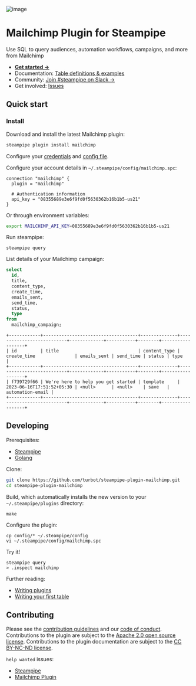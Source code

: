 ![image](https://hub.steampipe.io/images/plugins/turbot/mailchimp-social-graphic.png)

# Mailchimp Plugin for Steampipe

Use SQL to query audiences, automation workflows, campaigns, and more from Mailchimp

- **[Get started →](https://hub.steampipe.io/plugins/turbot/mailchimp)**
- Documentation: [Table definitions & examples](https://hub.steampipe.io/plugins/turbot/mailchimp/tables)
- Community: [Join #steampipe on Slack →](https://turbot.com/community/join)
- Get involved: [Issues](https://github.com/turbot/steampipe-plugin-mailchimp/issues)

## Quick start

### Install

Download and install the latest Mailchimp plugin:

```bash
steampipe plugin install mailchimp
```

Configure your [credentials](https://hub.steampipe.io/plugins/turbot/mailchimp#credentials) and [config file](https://hub.steampipe.io/plugins/turbot/mailchimp#configuration).

Configure your account details in `~/.steampipe/config/mailchimp.spc`:

```hcl
connection "mailchimp" {
  plugin = "mailchimp"

  # Authentication information
  api_key = "08355689e3e6f9fd0f5630362b16b1b5-us21"
}
```

Or through environment variables:

```sh
export MAILCHIMP_API_KEY=08355689e3e6f9fd0f5630362b16b1b5-us21
```

Run steampipe:

```shell
steampipe query
```

List details of your Mailchimp campaign:

```sql
select
  id,
  title,
  content_type,
  create_time,
  emails_sent,
  send_time,
  status,
  type
from
  mailchimp_campaign;
```

```
+------------+------------------------------------+--------------+---------------------------+-------------+-----------+--------+------------------+
| id         | title                              | content_type | create_time               | emails_sent | send_time | status | type             |
+------------+------------------------------------+--------------+---------------------------+-------------+-----------+--------+------------------+
| f739729f66 | We're here to help you get started | template     | 2023-06-16T17:51:52+05:30 | <null>      | <null>    | save   | automation-email |
+------------+------------------------------------+--------------+---------------------------+-------------+-----------+--------+------------------+
```

## Developing

Prerequisites:

- [Steampipe](https://steampipe.io/downloads)
- [Golang](https://golang.org/doc/install)

Clone:

```sh
git clone https://github.com/turbot/steampipe-plugin-mailchimp.git
cd steampipe-plugin-mailchimp
```

Build, which automatically installs the new version to your `~/.steampipe/plugins` directory:

```
make
```

Configure the plugin:

```
cp config/* ~/.steampipe/config
vi ~/.steampipe/config/mailchimp.spc
```

Try it!

```
steampipe query
> .inspect mailchimp
```

Further reading:

- [Writing plugins](https://steampipe.io/docs/develop/writing-plugins)
- [Writing your first table](https://steampipe.io/docs/develop/writing-your-first-table)

## Contributing

Please see the [contribution guidelines](https://github.com/turbot/steampipe/blob/main/CONTRIBUTING.md) and our [code of conduct](https://github.com/turbot/steampipe/blob/main/CODE_OF_CONDUCT.md). Contributions to the plugin are subject to the [Apache 2.0 open source license](https://github.com/turbot/steampipe-plugin-mailchimp/blob/main/LICENSE). Contributions to the plugin documentation are subject to the [CC BY-NC-ND license](https://github.com/turbot/steampipe-plugin-mailchimp/blob/main/docs/LICENSE).

`help wanted` issues:

- [Steampipe](https://github.com/turbot/steampipe/labels/help%20wanted)
- [Mailchimp Plugin](https://github.com/turbot/steampipe-plugin-mailchimp/labels/help%20wanted)
